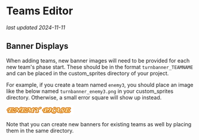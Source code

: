 # Teams Editor


_last updated 2024-11-11_

## Banner Displays

When adding teams, new banner images will need to be provided for each new team's phase start. These should be in the format `turnbanner_TEAMNAME` and can be placed in the custom_sprites directory of your project.

For example, if you create a team named `enemy3`, you should place an image like the below named `turnbanner_enemy3.png` in your custom_sprites directory. Otherwise, a small error square will show up instead.

![Enemy3](../images/Enemy3.png)

Note that you can create new banners for existing teams as well by placing them in the same directory.